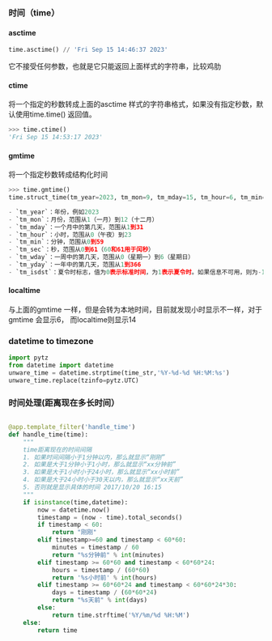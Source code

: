 ### 时间（time）

#### asctime

```python
time.asctime() // 'Fri Sep 15 14:46:37 2023' 
```

它不接受任何参数，也就是它只能返回上面样式的字符串，比较鸡肋

#### ctime

将一个指定的秒数转成上面的asctime 样式的字符串格式，如果没有指定秒数，默认使用time.time() 返回值。

```python
>>> time.ctime()
'Fri Sep 15 14:53:17 2023'
```
#### gmtime
将一个指定秒数转成结构化时间

```python
>>> time.gmtime()
time.struct_time(tm_year=2023, tm_mon=9, tm_mday=15, tm_hour=6, tm_min=54, tm_sec=44, tm_wday=4, tm_yday=258, tm_isdst=0)

- `tm_year`：年份，例如2023
- `tm_mon`：月份，范围从1（一月）到12（十二月）
- `tm_mday`：一个月中的第几天，范围从1到31
- `tm_hour`：小时，范围从0（午夜）到23
- `tm_min`：分钟，范围从0到59
- `tm_sec`：秒，范围从0到61（60和61用于闰秒）
- `tm_wday`：一周中的第几天，范围从0（星期一）到6（星期日）
- `tm_yday`：一年中的第几天，范围从1到366
- `tm_isdst`：夏令时标志，值为0表示标准时间，为1表示夏令时。如果信息不可用，则为-1
```

#### localtime
与上面的gmtime 一样，但是会转为本地时间，目前就发现小时显示不一样，对于gmtime 会显示6， 而localtime则显示14


### datetime to timezone
```python
import pytz
from datetime import datetime
unware_time = datetime.strptime(time_str,'%Y-%d-%d %H:%M:%s')
unware_time.replace(tzinfo=pytz.UTC)
```


### 时间处理(距离现在多长时间）

```python

@app.template_filter('handle_time')
def handle_time(time):
    """
    time距离现在的时间间隔
    1. 如果时间间隔小于1分钟以内，那么就显示“刚刚”
    2. 如果是大于1分钟小于1小时，那么就显示“xx分钟前”
    3. 如果是大于1小时小于24小时，那么就显示“xx小时前”
    4. 如果是大于24小时小于30天以内，那么就显示“xx天前”
    5. 否则就是显示具体的时间 2017/10/20 16:15
    """
    if isinstance(time,datetime):
        now = datetime.now()
        timestamp = (now - time).total_seconds()
        if timestamp < 60:
            return "刚刚"
        elif timestamp>=60 and timestamp < 60*60:
            minutes = timestamp / 60
            return "%s分钟前" % int(minutes)
        elif timestamp >= 60*60 and timestamp < 60*60*24:
            hours = timestamp / (60*60)
            return '%s小时前' % int(hours)
        elif timestamp >= 60*60*24 and timestamp < 60*60*24*30:
            days = timestamp / (60*60*24)
            return "%s天前" % int(days)
        else:
            return time.strftime('%Y/%m/%d %H:%M')
    else:
        return time
```
